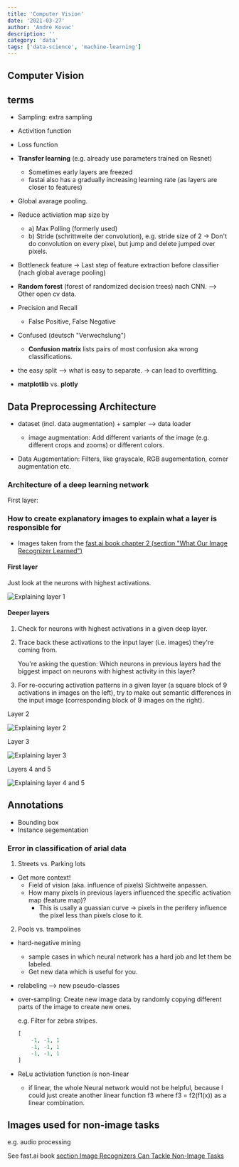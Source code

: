 ```yaml
---
title: 'Computer Vision'
date: '2021-03-27'
author: 'André Kovac'
description: ''
category: 'data'
tags: ['data-science', 'machine-learning']
---
```


## Computer Vision

## terms

- Sampling: extra sampling
- Activition function
- Loss function
- **Transfer learning** (e.g. already use parameters trained on Resnet)
    - Sometimes early layers are freezed
    - fastai also has a gradually increasing learning rate (as layers are closer to features)
- Global avarage pooling.
- Reduce activiation map size by
    - a) Max Polling (formerly used)
    - b) Stride (schrittweite der convolution), e.g. stride size of 2 -> Don't do convolution on every pixel, but jump and delete jumped over pixels.

- Bottleneck feature -> Last step of feature extraction before classifier (nach global average pooling)

- **Random forest** (forest of randomized decision trees) nach CNN. --> Other open cv data.

- Precision and Recall
  - False Positive, False Negative
- Confused (deutsch "Verwechslung")
  - **Confusion matrix** lists pairs of most confusion aka wrong classifications.

- the easy split --> what is easy to separate.
    -> can lead to overfitting.

- **matplotlib** vs. **plotly**

## Data Preprocessing Architecture

- dataset (incl. data augmentation) + sampler --> data loader

    - image augmentation: Add different variants of the image (e.g. different crops and zooms) or different colors.

- Data Augementation: Filters, like grayscale, RGB augementation, corner augmentation etc.

### Architecture of a deep learning network

First layer:

### How to create explanatory images to explain what a layer is responsible for

- Images taken from the [fast.ai book chapter 2 (section "What Our Image Recognizer Learned")](https://github.com/fastai/fastbook/blob/master/01_intro.ipynb)

#### First layer

Just look at the neurons with highest activations.

![Explaining layer 1](./images/explanatory_ai_layer1.png)

#### Deeper layers

1. Check for neurons with highest activations in a given deep layer.
2. Trace back these activations to the input layer (i.e. images) they're coming from.

    You're asking the question: Which neurons in previous layers had the biggest impact on neurons with highest activity in this layer?

3. For re-occuring activation patterns in a given layer (a square block of 9 activations in images on the left), try to make out semantic differences in the input image (corresponding block of 9 images on the right).

Layer 2

![Explaining layer 2](./images/explanatory_ai_layer2.png)

Layer 3

![Explaining layer 3](./images/explanatory_ai_layer3.png)

Layers 4 and 5

![Explaining layer 4 and 5](./images/explanatory_ai_layer4and5.png)


## Annotations

- Bounding box
- Instance segementation

### Error in classification of arial data

1. Streets vs. Parking lots

- Get more context!
    - Field of vision (aka. influence of pixels) Sichtweite anpassen.
    - How many pixels in previous layers influenced the specific activation map (feature map)?
        - This is usally a guassian curve -> pixels in the perifery influence the pixel less than pixels close to it.

2. Pools vs. trampolines

- hard-negative mining
    - sample cases in which neural network has a hard job and let them be labeled.
    - Get new data which is useful for you.
- relabeling --> new pseudo-classes

- over-sampling: Create new image data by randomly copying different parts of the image to create new ones.

    e.g. Filter for zebra stripes.

    ```python
    [
        -1, -1, 1
        -1, -1, 1
        -1, -1, 1
    ]
    ```

- ReLu activiation function is non-linear
    - if linear, the whole Neural network would not be helpful, because I could just create another linear function f3 where f3 = f2(f1(x)) as a linear combination.

## Images used for non-image tasks

e.g. audio processing

See fast.ai book [section Image Recognizers Can Tackle Non-Image Tasks](https://github.com/fastai/fastbook/blob/master/01_intro.ipynb#What-Our-Image-Recognizer-Learned)